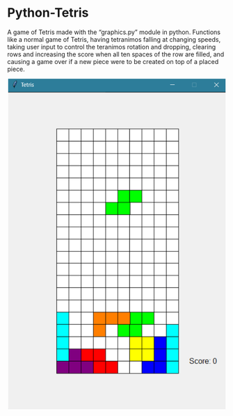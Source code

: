 # Python-Tetris

A game of Tetris made with the “graphics.py” module in python.  Functions like a normal game of Tetris, having tetranimos falling at changing speeds, taking user input to control the teranimos rotation and dropping, clearing rows and increasing the score when all ten spaces of the row are filled, and causing a game over if a new piece were to be created on top of a placed piece.  

<center>
<div>
<img src="Tetris_screenshot1.png" width="500"/>
</div>
</center>
